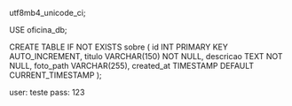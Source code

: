 utf8mb4_unicode_ci;

USE oficina_db;

CREATE TABLE IF NOT EXISTS sobre (
    id INT PRIMARY KEY AUTO_INCREMENT,
    titulo VARCHAR(150) NOT NULL,
    descricao TEXT NOT NULL,
    foto_path VARCHAR(255),
    created_at TIMESTAMP DEFAULT CURRENT_TIMESTAMP
);

user: teste
pass: 123
